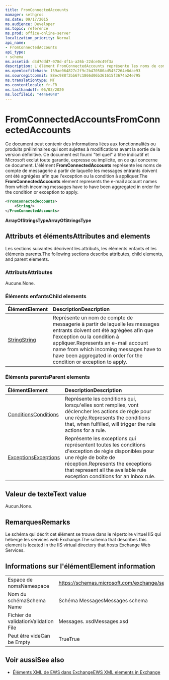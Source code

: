 ```yaml
---
title: FromConnectedAccounts
manager: sethgros
ms.date: 09/17/2015
ms.audience: Developer
ms.topic: reference
ms.prod: office-online-server
localization_priority: Normal
api_name:
- FromConnectedAccounts
api_type:
- schema
ms.assetid: d4d7ddd7-078d-4f1a-a26b-22dce0c49f3a
description: L'élément FromConnectedAccounts représente les noms de compte de messagerie à partir de laquelle les messages entrants doivent ont été agrégées afin que l'exception ou la condition à appliquer.
ms.openlocfilehash: 159ae064827c2f9c2b470580ad5457264e8dae93
ms.sourcegitcommit: 88ec988f2bb67c1866d06b361615f3674a24e795
ms.translationtype: MT
ms.contentlocale: fr-FR
ms.lasthandoff: 06/03/2020
ms.locfileid: "44464048"
---
```

# <a name="fromconnectedaccounts"></a><span data-ttu-id="f5d21-103">FromConnectedAccounts</span><span class="sxs-lookup"><span data-stu-id="f5d21-103">FromConnectedAccounts</span></span>

<span data-ttu-id="f5d21-104">Ce document peut contenir des informations liées aux fonctionnalités ou produits préliminaires qui sont sujettes à modifications avant la sortie de la version définitive. Ce document est fourni "tel quel" à titre indicatif et Microsoft exclut toute garantie, expresse ou implicite, en ce qui concerne ce document. L'élément **FromConnectedAccounts** représente les noms de compte de messagerie à partir de laquelle les messages entrants doivent ont été agrégées afin que l'exception ou la condition à appliquer.</span><span class="sxs-lookup"><span data-stu-id="f5d21-104">The **FromConnectedAccounts** element represents the e-mail account names from which incoming messages have to have been aggregated in order for the condition or exception to apply.</span></span> 
  
```XML
<FromConnectedAccounts>
    <String/>
</FromConnectedAccounts>
```

 <span data-ttu-id="f5d21-105">**ArrayOfStringsType**</span><span class="sxs-lookup"><span data-stu-id="f5d21-105">**ArrayOfStringsType**</span></span>
## <a name="attributes-and-elements"></a><span data-ttu-id="f5d21-106">Attributs et éléments</span><span class="sxs-lookup"><span data-stu-id="f5d21-106">Attributes and elements</span></span>

<span data-ttu-id="f5d21-107">Les sections suivantes décrivent les attributs, les éléments enfants et les éléments parents.</span><span class="sxs-lookup"><span data-stu-id="f5d21-107">The following sections describe attributes, child elements, and parent elements.</span></span>
  
### <a name="attributes"></a><span data-ttu-id="f5d21-108">Attributs</span><span class="sxs-lookup"><span data-stu-id="f5d21-108">Attributes</span></span>

<span data-ttu-id="f5d21-109">Aucune.</span><span class="sxs-lookup"><span data-stu-id="f5d21-109">None.</span></span>
  
### <a name="child-elements"></a><span data-ttu-id="f5d21-110">Éléments enfants</span><span class="sxs-lookup"><span data-stu-id="f5d21-110">Child elements</span></span>

|<span data-ttu-id="f5d21-111">**Élément**</span><span class="sxs-lookup"><span data-stu-id="f5d21-111">**Element**</span></span>|<span data-ttu-id="f5d21-112">**Description**</span><span class="sxs-lookup"><span data-stu-id="f5d21-112">**Description**</span></span>|
|:-----|:-----|
|[<span data-ttu-id="f5d21-113">String</span><span class="sxs-lookup"><span data-stu-id="f5d21-113">String</span></span>](string.md) <br/> |<span data-ttu-id="f5d21-114">Représente un nom de compte de messagerie à partir de laquelle les messages entrants doivent ont été agrégées afin que l'exception ou la condition à appliquer.</span><span class="sxs-lookup"><span data-stu-id="f5d21-114">Represents an e-mail account name from which incoming messages have to have been aggregated in order for the condition or exception to apply.</span></span>  <br/> |
   
### <a name="parent-elements"></a><span data-ttu-id="f5d21-115">Éléments parents</span><span class="sxs-lookup"><span data-stu-id="f5d21-115">Parent elements</span></span>

|<span data-ttu-id="f5d21-116">**Élément**</span><span class="sxs-lookup"><span data-stu-id="f5d21-116">**Element**</span></span>|<span data-ttu-id="f5d21-117">**Description**</span><span class="sxs-lookup"><span data-stu-id="f5d21-117">**Description**</span></span>|
|:-----|:-----|
|[<span data-ttu-id="f5d21-118">Conditions</span><span class="sxs-lookup"><span data-stu-id="f5d21-118">Conditions</span></span>](conditions.md) <br/> |<span data-ttu-id="f5d21-119">Représente les conditions qui, lorsqu'elles sont remplies, vont déclencher les actions de règle pour une règle.</span><span class="sxs-lookup"><span data-stu-id="f5d21-119">Represents the conditions that, when fulfilled, will trigger the rule actions for a rule.</span></span>  <br/> |
|[<span data-ttu-id="f5d21-120">Exceptions</span><span class="sxs-lookup"><span data-stu-id="f5d21-120">Exceptions</span></span>](exceptions.md) <br/> |<span data-ttu-id="f5d21-121">Représente les exceptions qui représentent toutes les conditions d'exception de règle disponibles pour une règle de boîte de réception.</span><span class="sxs-lookup"><span data-stu-id="f5d21-121">Represents the exceptions that represent all the available rule exception conditions for an Inbox rule.</span></span>  <br/> |
   
## <a name="text-value"></a><span data-ttu-id="f5d21-122">Valeur de texte</span><span class="sxs-lookup"><span data-stu-id="f5d21-122">Text value</span></span>

<span data-ttu-id="f5d21-123">Aucun.</span><span class="sxs-lookup"><span data-stu-id="f5d21-123">None.</span></span>
  
## <a name="remarks"></a><span data-ttu-id="f5d21-124">Remarques</span><span class="sxs-lookup"><span data-stu-id="f5d21-124">Remarks</span></span>

<span data-ttu-id="f5d21-125">Le schéma qui décrit cet élément se trouve dans le répertoire virtuel IIS qui héberge les services web Exchange.</span><span class="sxs-lookup"><span data-stu-id="f5d21-125">The schema that describes this element is located in the IIS virtual directory that hosts Exchange Web Services.</span></span>
  
## <a name="element-information"></a><span data-ttu-id="f5d21-126">Informations sur l'élément</span><span class="sxs-lookup"><span data-stu-id="f5d21-126">Element information</span></span>

|||
|:-----|:-----|
|<span data-ttu-id="f5d21-127">Espace de noms</span><span class="sxs-lookup"><span data-stu-id="f5d21-127">Namespace</span></span>  <br/> |https://schemas.microsoft.com/exchange/services/2006/messages  <br/> |
|<span data-ttu-id="f5d21-128">Nom du schéma</span><span class="sxs-lookup"><span data-stu-id="f5d21-128">Schema Name</span></span>  <br/> |<span data-ttu-id="f5d21-129">Schéma Messages</span><span class="sxs-lookup"><span data-stu-id="f5d21-129">Messages schema</span></span>  <br/> |
|<span data-ttu-id="f5d21-130">Fichier de validation</span><span class="sxs-lookup"><span data-stu-id="f5d21-130">Validation File</span></span>  <br/> |<span data-ttu-id="f5d21-131">Messages. xsd</span><span class="sxs-lookup"><span data-stu-id="f5d21-131">Messages.xsd</span></span>  <br/> |
|<span data-ttu-id="f5d21-132">Peut être vide</span><span class="sxs-lookup"><span data-stu-id="f5d21-132">Can be Empty</span></span>  <br/> |<span data-ttu-id="f5d21-133">True</span><span class="sxs-lookup"><span data-stu-id="f5d21-133">True</span></span>  <br/> |
   
## <a name="see-also"></a><span data-ttu-id="f5d21-134">Voir aussi</span><span class="sxs-lookup"><span data-stu-id="f5d21-134">See also</span></span>



- [<span data-ttu-id="f5d21-135">Éléments XML de EWS dans Exchange</span><span class="sxs-lookup"><span data-stu-id="f5d21-135">EWS XML elements in Exchange</span></span>](ews-xml-elements-in-exchange.md)

